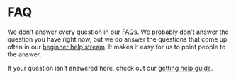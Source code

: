 # FAQ

We don't answer every question in our FAQs. We probably don't answer the question you have right now, but we do answer the questions that come up often in our [beginner help stream](https://ponylang.zulipchat.com/#narrow/stream/189985-beginner-help). It makes it easy for us to point people to the answer.

If your question isn't answered here, check out our [getting help guide](https://www.ponylang.io/learn/getting-help/).
